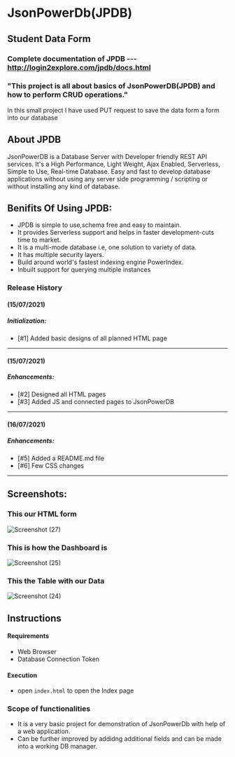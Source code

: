 # JsonPowerDb(JPDB)

## Student Data Form

### Complete documentation of JPDB --- http://login2explore.com/jpdb/docs.html 

### "This project is all about basics of JsonPowerDB(JPDB) and how to perform CRUD operations."
In this small project I have used PUT request to save the data form a form into our database

## About JPDB
JsonPowerDB is a Database Server with Developer friendly REST API services. It's a High Performance, Light Weight, Ajax Enabled, Serverless, Simple to Use, Real-time Database. Easy and fast to develop database applications without using any server side programming / scripting or without installing any kind of database.

## Benifits Of Using JPDB:
* JPDB is simple to use,schema free and easy to maintain.
* It provides Serverless support and helps in faster development-cuts time to market.
* It is a multi-mode database i.e, one solution to variety of data.
* It has multiple security layers.
* Build around world's fastest indexing engine PowerIndex.
* Inbuilt support for querying multiple instances

### Release History
#### (15/07/2021)
##### Initialization:
- [#1] Added basic designs of all planned HTML page
---
#### (15/07/2021)
##### Enhancements:
- [#2] Designed all HTML pages
- [#3] Added JS and connected pages to JsonPowerDB
---
#### (16/07/2021)
##### Enhancements:
- [#5] Added a README.md file
- [#6] Few CSS changes
---

## Screenshots:
### This our HTML form
![Screenshot (27)](https://user-images.githubusercontent.com/70832255/125896147-d6bb7597-ed26-42b2-accd-107edb695557.png)


### This is how the Dashboard is
![Screenshot (25)](https://user-images.githubusercontent.com/70832255/125895438-ea55e016-14ab-4240-9bbb-e3388b51a435.png)

### This the Table with our Data
![Screenshot (24)](https://user-images.githubusercontent.com/70832255/125895350-50dd72cd-9132-4337-8570-d5ca5a1c7152.png)

## Instructions
#### Requirements
  * Web Browser
  * Database Connection Token
#### Execution
* open `index.html` to open the Index page

### Scope of functionalities
* It is a very basic project for demonstration of JsonPowerDb with help of a web application. 
* Can be further improved by addidng additional fields and can be made into a working DB manager.
